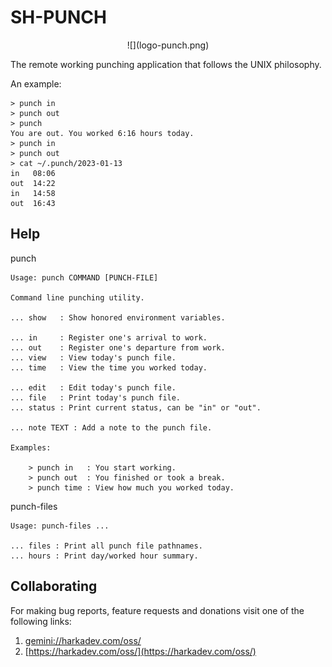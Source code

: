 # SH-PUNCH

<center>
![](logo-punch.png)
</center>

The remote working punching application that follows the UNIX
philosophy.

An example:

    > punch in
    > punch out
    > punch
    You are out. You worked 6:16 hours today.
    > punch in
    > punch out
    > cat ~/.punch/2023-01-13
    in   08:06
    out  14:22
    in   14:58
    out  16:43

## Help

punch

    Usage: punch COMMAND [PUNCH-FILE]
    
    Command line punching utility.
    
    ... show   : Show honored environment variables.
    
    ... in     : Register one's arrival to work.
    ... out    : Register one's departure from work.
    ... view   : View today's punch file.
    ... time   : View the time you worked today.
    
    ... edit   : Edit today's punch file.
    ... file   : Print today's punch file.
    ... status : Print current status, can be "in" or "out".
    
    ... note TEXT : Add a note to the punch file.
    
    Examples:
    
        > punch in   : You start working.
        > punch out  : You finished or took a break.
        > punch time : View how much you worked today.

punch-files

    Usage: punch-files ...
    
    ... files : Print all punch file pathnames.
    ... hours : Print day/worked hour summary.

## Collaborating

For making bug reports, feature requests and donations visit
one of the following links:

1. [gemini://harkadev.com/oss/](gemini://harkadev.com/oss/)
2. [https://harkadev.com/oss/](https://harkadev.com/oss/)

